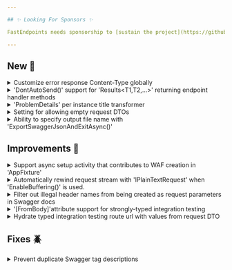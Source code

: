 ```yaml
---

## ✨ Looking For Sponsors ✨

FastEndpoints needs sponsorship to [sustain the project](https://github.com/FastEndpoints/FastEndpoints/issues/449). Please help out if you can.

---
```


[//]: # (<details><summary>title text</summary></details>)

## New 🎉

<details><summary>Customize error response Content-Type globally</summary>
The default `content-type` header value for all error responses is `application/problem+json`. The default can now be customized as follows:

```cs
app.UseFastEndpoints(c => c.Errors.ContentType = "application/json")
```

</details>

<details><summary>'DontAutoSend()' support for 'Results&lt;T1,T2,...&gt;' returning endpoint handler methods</summary>

When putting a [post-processor in charge](https://fast-endpoints.com/docs/pre-post-processors#abstracting-response-sending-logic-into-a-post-processor) of sending the 
response, it was not previously supported when the handler method returns a `Results<T1,T2,...>`. You can now use the `DontAutoSend()` config option with such endpoint 
handlers.

</details>

<details><summary>'ProblemDetails' per instance title transformer</summary>

You can now supply a delegate that will transform the `Title` field of `ProblemDetails` responses based on some info present on the final problem details instance. 
For example, you can transform the final title value depending on the status code of the response like so:

```cs
ProblemDetails.TitleTransformer = p => p.Status switch
{
    400 => "Validation Error",
    404 => "Not Found",
    _ => "One or more errors occurred!"
};
```

</details>

<details><summary>Setting for allowing empty request DTOs</summary>

By default, an exception will be thrown if you set the `TRequest` of an endpoint to a class type that does not have any bindable properties. This behavior can now be 
turned off if your use case requires empty request DTOs.

```cs
app.UseFastEndpoints(c => c.Endpoints.AllowEmptyRequestDtos = true)
```

```cs
sealed record HelloRequest;

sealed class MyEndpoint : Endpoint<HelloRequest>
{
    public override void Configure()
    {
        Post("test");
        Description(x => x.ClearDefaultAccepts()); //this will be needed for POST requests
        AllowAnonymous();
    }
}
```

</details>

<details><summary>Ability to specify output file name with 'ExportSwaggerJsonAndExitAsync()'</summary>

It is now possible to customize the name of the exported `swagger.json` file when exporting a swagger document to disk with the `ExportSwaggerJsonAndExitAsync()` method.

</details>

## Improvements 🚀

<details><summary>Support async setup activity that contributes to WAF creation in 'AppFixture'</summary>

Previously it was not possible to do any setup activity that directly contributes to the creation of the WAF instance. Now it can be achieved like so:

```cs
using Testcontainers.MongoDb;

public class Sut : AppFixture<Program>
{
    const string Database = "TestingDB";
    const string RootUsername = "root";
    const string RootPassword = "password";

    MongoDbContainer _container = null!;

    protected override async Task PreSetupAsync()
    {
        // anything that needs to happen before the WAF is initialized can be done here.
        
        _container = new MongoDbBuilder()
                     .WithImage("mongo")
                     .WithUsername(RootUsername)
                     .WithPassword(RootPassword)
                     .WithCommand("mongod")
                     .Build();
        await _container.StartAsync();
    }

    protected override void ConfigureApp(IWebHostBuilder b)
    {
        b.ConfigureAppConfiguration(
            c =>
            {
                c.AddInMemoryCollection(
                    new Dictionary<string, string?>
                    {
                        { "Mongo:Host", _container.Hostname },
                        { "Mongo:Port", _container.GetMappedPublicPort(27017).ToString() },
                        { "Mongo:DbName", Database },
                        { "Mongo:UserName", RootUsername },
                        { "Mongo:Password", RootPassword }
                    });
            });
    }

    protected override async Task TearDownAsync()
        => await _container.DisposeAsync();
}
```

</details>

<details><summary>Automatically rewind request stream with 'IPlainTextRequest' when 'EnableBuffering()' is used.</summary>

It was not possible to manually re-read the request body stream due to `IPlainTextRequest` automatically consuming the stream even with the use of `EnableBuffering()`.
The stream will now be automatically re-wound if `EnableBuffering()` is detected in order to allow re-reading the stream by the user.

</details>

<details><summary>Filter out illegal header names from being created as request parameters in Swagger docs</summary>

According to the OpenApi Spec, there are certain header names that are not allowed as part of the regular parameter specification in the Swagger Spec. These 
Headers (`Accept`, `Content-Type` and `Authorization`) are described using other OpenApi fields. The FE Swagger generation did not previously respect/filter them out 
when processing properties marked with `[FromHeader]`.

</details>

<details><summary>'[FromBody]'attribute support for strongly-typed integration testing</summary>

There was no support for correctly integration testing an endpoint where its request DTO had a property decorated with `[FromBody]` attribute. This scenario is now 
correctly implemented and handled by the strongly-typed extension methods for the `HttpClient`.

</details>

<details><summary>Hydrate typed integration testing route url with values from request DTO</summary>

Until now, when a strongly-typed integration test calls the endpoint, it was using a faux url with the correct number of route segments so that the correct endpoint 
gets called. Now, if there's a request DTO instance present, the actual values from the request DTO properties would be substituted resulting an actual url being 
called with actual values you supply during the test.

</details>

## Fixes 🪲

<details><summary>Prevent duplicate Swagger tag descriptions</summary>

An issue was reported with the swagger tag descriptions being repeated one for each endpoint in the generated swagger document. It has been fixed to prevent that from 
happening under any circumstances.

</details>

[//]: # (## Breaking Changes ⚠️)